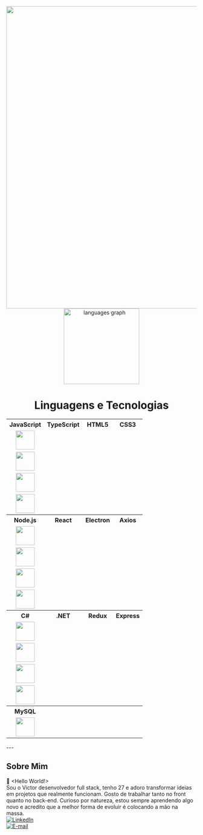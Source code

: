 <div align="center">
  <img src="https://t3.ftcdn.net/jpg/07/96/02/16/360_F_796021659_T0fEiTbS0k3iae6UdY8iBESVDBFoMqkH.jpg" heigth="800" width="800">
</div>

<div align="center">
  <img src="https://github-readme-stats.vercel.app/api/top-langs?username=victorguimaraesdev&locale=en&hide_title=false&layout=compact&card_width=400&langs_count=5&theme=merko&hide_border=false&cache_seconds=86400" height="200" alt="languages graph" />
</div>

<div align="center">
  <h1>Linguagens e Tecnologias</h1>
</div>

<div align="center">

                                                                                                                                      
<table style="width:100%;">
  <tr>
    <th style="text-align: center;">JavaScript</th>
    <th style="text-align: center;">TypeScript</th>
    <th style="text-align: center;">HTML5</th>
    <th style="text-align: center;">CSS3</th>
  </tr>
  <tr>
    <td style="display: flex; justify-content: center; align-items: center;"><img src="https://cdn.jsdelivr.net/gh/devicons/devicon/icons/javascript/javascript-original.svg" width="50" height="50"></td>
    <td style="display: flex; justify-content: center; align-items: center;"><img src="https://cdn.jsdelivr.net/gh/devicons/devicon/icons/typescript/typescript-original.svg" width="50" height="50"></td>
    <td style="display: flex; justify-content: center; align-items: center;"><img src="https://cdn.jsdelivr.net/gh/devicons/devicon/icons/html5/html5-original.svg" width="50" height="50"></td>
    <td style="display: flex; justify-content: center; align-items: center;"><img src="https://cdn.jsdelivr.net/gh/devicons/devicon/icons/css3/css3-original.svg" width="50" height="50"></td>
  </tr>

  <tr>
    <th style="text-align: center;">Node.js</th>
    <th style="text-align: center;">React</th>
    <th style="text-align: center;">Electron</th>
    <th style="text-align: center;">Axios</th>
  </tr>
  <tr>
    <td style="display: flex; justify-content: center; align-items: center;"><img src="https://cdn.jsdelivr.net/gh/devicons/devicon/icons/nodejs/nodejs-original.svg" width="50" height="50"></td>
    <td style="display: flex; justify-content: center; align-items: center;"><img src="https://cdn.jsdelivr.net/gh/devicons/devicon/icons/react/react-original.svg" width="50" height="50"></td>
    <td style="display: flex; justify-content: center; align-items: center;"><img src="https://cdn.jsdelivr.net/gh/devicons/devicon/icons/electron/electron-original.svg" width="50" height="50"></td>
    <td style="display: flex; justify-content: center; align-items: center;"><img src="https://icon.icepanel.io/Technology/svg/Azios.svg" width="50" height="50"></td>
  </tr>

  <tr>
    <th style="text-align: center;">C#</th>
    <th style="text-align: center;">.NET</th>
    <th style="text-align: center;">Redux</th>
    <th style="text-align: center;">Express</th>
  </tr>
  <tr>
    <td style="display: flex; justify-content: center; align-items: center;"><img src="https://cdn.jsdelivr.net/gh/devicons/devicon/icons/csharp/csharp-original.svg" width="50" height="50"></td>
    <td style="display: flex; justify-content: center; align-items: center;"><img src="https://upload.wikimedia.org/wikipedia/commons/7/7d/Microsoft_.NET_logo.svg" width="50" height="50"></td>
    <td style="display: flex; justify-content: center; align-items: center;"><img src="https://cdn.jsdelivr.net/gh/devicons/devicon/icons/redux/redux-original.svg" width="50" height="50"></td>
    <td style="display: flex; justify-content: center; align-items: center;"><img src="https://cdn.jsdelivr.net/gh/devicons/devicon/icons/express/express-original.svg" width="50" height="50"></td>
  </tr>

  <tr>
    <th style="text-align: center;">MySQL</th>
    <th></th>
    <th></th>
    <th></th>
  </tr>
  <tr>
    <td style="display: flex; justify-content: center; align-items: center;">
      <img src="https://cdn.jsdelivr.net/gh/devicons/devicon/icons/mysql/mysql-original.svg" width="50" height="50">
    </td>
    <td></td>
    <td></td>
    <td></td>
  </tr>
</table>

</div>
---

## Sobre Mim

👋 <Hello World!>
</br>
 Sou o Victor desenvolvedor full stack, tenho 27 e adoro
 transformar ideias em projetos que realmente funcionam.
 Gosto de trabalhar tanto no front quanto no back-end.
 Curioso por natureza, estou sempre aprendendo algo novo e
 acredito que a melhor forma de evoluir é colocando a mão
 na massa. 
 </br>
[![LinkedIn](https://img.shields.io/badge/LinkedIn-blue?logo=linkedin)](https://www.linkedin.com/in/victor-guimaraes-05b608275/?trk=opento_sprofile_goalscard)  
[![E-mail](https://img.shields.io/badge/E--mail-red?logo=gmail)](mailto:victorguimaraesmax@gmail.com)

